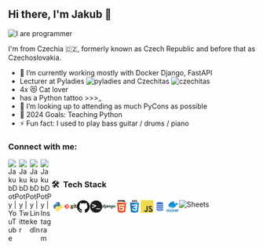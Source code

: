 ## Hi there, I'm Jakub 👋

<img alt='I are programmer' src="https://user-images.githubusercontent.com/44404512/174478658-044e0643-268e-4e71-a671-c623bf7f8924.png">

I'm from Czechia :czech_republic:, formerly known as Czech Republic and before that as Czechoslovakia.

- 🌱 I’m currently working mostly with Docker Django, FastAPI
- Lecturer at Pyladies <img alt="pyladies" width="100px" src="https://w7.pngwing.com/pngs/530/885/png-transparent-pyladies-python-conference-python-software-foundation-flask-pyladies-text-logo-fictional-character.png" /> and Czechitas <img alt="czechitas" width="100px" src="https://cdn.myshoptet.com/usr/www.shop-czechitas.cz/user/logos/logo.png" /> 
- 4x 😻 Cat lover
- has a Python tattoo >>>_
- 👯 I’m looking up to attending as much PyCons as possible
- 🥅 2024 Goals: Teaching Python
- ⚡ Fun fact: I used to play bass guitar / drums / piano

### Connect with me:

[<img align="left" alt="JakubDotPy | YouTube" width="22px" src="https://cdn.jsdelivr.net/npm/simple-icons@v3/icons/youtube.svg" />][youtube]
[<img align="left" alt="JakubDotPy | Twitter" width="22px" src="https://cdn.jsdelivr.net/npm/simple-icons@v3/icons/twitter.svg" />][twitter]
[<img align="left" alt="JakubDotPy | LinkedIn" width="22px" src="https://cdn.jsdelivr.net/npm/simple-icons@v3/icons/linkedin.svg" />][linkedin]
[<img align="left" alt="JakubDotPy | Instagram" width="22px" src="https://cdn.jsdelivr.net/npm/simple-icons@v3/icons/instagram.svg" />][instagram]

<br />

### 🛠 &nbsp;Tech Stack

<img align="left" alt="Python" width="26px" src="https://raw.githubusercontent.com/github/explore/80688e429a7d4ef2fca1e82350fe8e3517d3494d/topics/python/python.png" />
<img align="left" alt="Git" width="26px" src="https://raw.githubusercontent.com/github/explore/80688e429a7d4ef2fca1e82350fe8e3517d3494d/topics/git/git.png" />
<img align="left" alt="GitHub" width="26px" src="https://raw.githubusercontent.com/github/explore/78df643247d429f6cc873026c0622819ad797942/topics/github/github.png" />
<img align="left" alt="Terminal" width="26px" src="https://raw.githubusercontent.com/github/explore/80688e429a7d4ef2fca1e82350fe8e3517d3494d/topics/terminal/terminal.png" />
<img align="left" alt="Django" width="26px" src="https://raw.githubusercontent.com/github/explore/80688e429a7d4ef2fca1e82350fe8e3517d3494d/topics/django/django.png" />
<img align="left" alt="HTML5" width="26px" src="https://raw.githubusercontent.com/github/explore/80688e429a7d4ef2fca1e82350fe8e3517d3494d/topics/html/html.png" />
<img align="left" alt="CSS3" width="26px" src="https://raw.githubusercontent.com/github/explore/80688e429a7d4ef2fca1e82350fe8e3517d3494d/topics/css/css.png" />
<img align="left" alt="JavaScript" width="26px" src="https://raw.githubusercontent.com/github/explore/80688e429a7d4ef2fca1e82350fe8e3517d3494d/topics/javascript/javascript.png" />
<img align="left" alt="SQL" width="26px" src="https://raw.githubusercontent.com/github/explore/80688e429a7d4ef2fca1e82350fe8e3517d3494d/topics/sql/sql.png" />
<img align="left" alt="Docker" width="26px" src="https://raw.githubusercontent.com/github/explore/80688e429a7d4ef2fca1e82350fe8e3517d3494d/topics/docker/docker.png" />
<img href="#"><img alt="Sheets" title="Sheets" height="26px" src="https://img.icons8.com/color/48/000000/google-sheets.png" />
<br />

<br />


[twitter]: https://twitter.com/JakubDotPy
[youtube]: https://www.youtube.com/Jakub1989YTb
[instagram]: https://www.instagram.com/c.__jakub__/
[linkedin]: https://www.linkedin.com/in/jakub-%C4%8Dervinka-2972079b/
